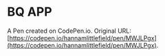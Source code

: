 # BQ APP

A Pen created on CodePen.io. Original URL: [https://codepen.io/hannamlittlefield/pen/MWJLPgx](https://codepen.io/hannamlittlefield/pen/MWJLPgx).


